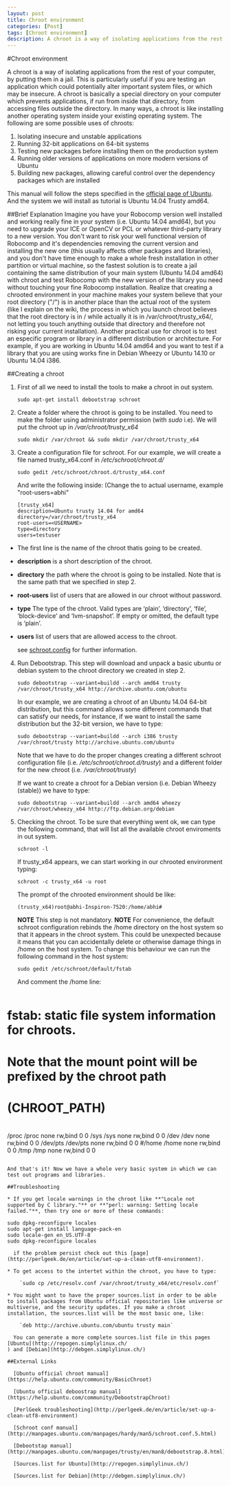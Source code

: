 ```yaml
---
layout: post
title: Chroot environment
categories: [Post]
tags: [Chroot environment]
description: A chroot is a way of isolating applications from the rest of your computer, by putting them in a jail. This is particularly useful if you are testing an application which could potentially alter important system files, or which may be insecure....
---
```


#Chroot environment

A chroot is a way of isolating applications from the rest of your computer, by putting them in a jail. This is particularly useful if you are testing an application which could potentially alter important system files, or which may be insecure.
A chroot is basically a special directory on your computer which prevents applications, if run from inside that directory, from accessing files outside the directory. In many ways, a chroot is like installing another operating system inside your existing operating system. 
The following are some possible uses of chroots:

1. Isolating insecure and unstable applications
2. Running 32-bit applications on 64-bit systems
3. Testing new packages before installing them on the production system
4. Running older versions of applications on more modern versions of Ubuntu
5. Building new packages, allowing careful control over the dependency packages which are installed 

This manual will follow the steps specified in the [official page of Ubuntu](https://help.ubuntu.com/community/BasicChroot). And the system we will install as tutorial is Ubuntu 14.04 Trusty amd64.

##Brief Explanation
Imagine you have your Robocomp version well installed and working really fine in your system (i.e. Ubuntu 14.04 amd64), but you need to upgrade your ICE or OpenCV or PCL or whatever third-party library to a new version. You don't want to risk your well functional version of Robocomp and it's dependencies removing the current version and installing the new one (this usually affects other packages and libraries), and you don't have time enough to make a whole fresh installation in other partition or virtual machine, so the fastest solution is to create a jail containing the same distribution of your main system (Ubuntu 14.04 amd64) with chroot and test Robocomp with the new version of the library you need without touching your fine Robocomp installation.
Realize that creating a chrooted environment in your machine makes your system believe that your root directory ("/") is in another place than the actual root of the system (like I explain on the wiki, the process in which you launch chroot believes that the root directory is in / while actually it is in /var/chroot/trusty_x64/, not letting you touch anything outside that directory and therefore not risking your current installation).
Another practical use for chroot is to test an especific program or library in a different distribution or architecture. For example, if you are working in Ubuntu 14.04 amd64 and you want to test if a library that you are using works fine in Debian Wheezy or Ubuntu 14.10 or Ubuntu 14.04 i386.

##Creating a chroot

1. First of all we need to install the tools to make a chroot in out system.

    `sudo apt-get install debootstrap schroot`

2. Create a folder where the chroot is going to be installed. You need to make the folder using administrator permission (with _sudo_ i.e). We will put the chroot up in _/var/chroot/trusty_x64_

    `sudo mkdir /var/chroot && sudo mkdir /var/chroot/trusty_x64`

3. Create a configuration file for schroot. For our example, we will create a file named trusty_x64.conf in _/etc/schroot/chroot.d/_

    `sudo gedit /etc/schroot/chroot.d/trusty_x64.conf`

    And write the following inside: (Change the <USERNAME> to actual username, example "root-users=abhi"

    ```
    [trusty_x64]
    description=Ubuntu trusty 14.04 for amd64
    directory=/var/chroot/trusty_x64
    root-users=<USERNAME>
    type=directory
    users=testuser
    ```
  - The first line is the name of the chroot thatis going to be created.
  - **description** is a short description of the chroot.
  - **directory** the path where the chroot is going to be installed. Note that is the same path that we specified in step 2.
  - **root-users** list of users that are allowed in our chroot without password.
  - **type**  The type of the chroot. Valid types are ‘plain’, ‘directory’, ‘file’, ‘block-device’ and ‘lvm-snapshot’. If empty or omitted, the default type is ‘plain’.
  - **users** list of users that are allowed access to the chroot.


    see [schroot.config](http://manpages.ubuntu.com/manpages/hardy/man5/schroot.conf.5.html) for further information.

4. Run Debootstrap. This step will download and unpack a basic ubuntu or debian system to the chroot directory we created in step 2.

    `sudo debootstrap --variant=buildd --arch amd64 trusty /var/chroot/trusty_x64 http://archive.ubuntu.com/ubuntu`

    In our example, we are creating a chroot of an Ubuntu 14.04 64-bit distribution, but this command allows some different commands that can satisfy our needs, for instance, if we want to install the same distribution but the 32-bit version, we have to type:

    `sudo debootstrap --variant=buildd --arch i386 trusty /var/chroot/trusty http://archive.ubuntu.com/ubuntu`

    Note that we have to do the proper changes creating a different schroot configuration file (i.e. _/etc/schroot/chroot.d/trusty_) and a different folder for the new chroot (i.e. _/var/chroot/trusty_)

    If we want to create a chroot for a Debian version (i.e. Debian Wheezy (stable)) we have to type:

    `sudo debootstrap --variant=buildd --arch amd64 wheezy /var/chroot/wheezy_x64 http://ftp.debian.org/debian`

5. Checking the chroot. To be sure that everything went ok, we can type the following command, that will list all the available chroot enviroments in out system.

    `schroot -l`

    If trusty_x64 appears, we can start working in our chrooted environment typing:

    `schroot -c trusty_x64 -u root`

    The prompt of the chrooted environment should be like:

    `(trusty_x64)root@abhi-Inspiron-7520:/home/abhi#`

    **NOTE** This step is not mandatory.
    **NOTE** For convenience, the default schroot configuration rebinds the /home directory on the host system so that it appears in the chroot system. This could be unexpected because it means that you can accidentally delete or otherwise damage things in /home on the host system. To change this behaviour we can run the following command in the host system:
    
    `sudo gedit /etc/schroot/default/fstab`

    And comment the /home line:

    ```
# fstab: static file system information for chroots.
# Note that the mount point will be prefixed by the chroot path
# (CHROOT_PATH)
#
# <file system> <mount point>   <type>  <options>       <dump>  <pass>
/proc           /proc           none    rw,bind        0       0
/sys            /sys            none    rw,bind        0       0
/dev            /dev            none    rw,bind         0       0
/dev/pts        /dev/pts        none    rw,bind         0       0
#/home          /home           none    rw,bind         0       0
/tmp            /tmp            none    rw,bind         0       0
```

And that's it! Now we have a whole very basic system in which we can test out programs and libraries. 

##Troubleshooting

* If you get locale warnings in the chroot like **"Locale not supported by C library."** or **"perl: warning: Setting locale failed."**, then try one or more of these commands:

```
    sudo dpkg-reconfigure locales
    sudo apt-get install language-pack-en
    sudo locale-gen en_US.UTF-8
    sudo dpkg-reconfigure locales
```
  if the problem persist check out this [page](http://perlgeek.de/en/article/set-up-a-clean-utf8-environment).

* To get access to the intertet within the chroot, you have to type:

    `sudo cp /etc/resolv.conf /var/chroot/trusty_x64/etc/resolv.conf`

* You might want to have the proper sources.list in order to be able to install packages from Ubuntu official repositories like universe or multiverse, and the security updates. If you make a chroot installation, the sources.list will be the most basic one, like:

    `deb http://archive.ubuntu.com/ubuntu trusty main`

  You can generate a more complete sources.list file in this pages [Ubuntu](http://repogen.simplylinux.ch/
) and [Debian](http://debgen.simplylinux.ch/)

##External Links

  [Ubuntu official chroot manual](https://help.ubuntu.com/community/BasicChroot)

  [Ubuntu official deboostrap manual](https://help.ubuntu.com/community/DebootstrapChroot)

  [PerlGeek troubleshooting](http://perlgeek.de/en/article/set-up-a-clean-utf8-environment)

  [Schroot conf manual](http://manpages.ubuntu.com/manpages/hardy/man5/schroot.conf.5.html)

  [Debootstap manual](http://manpages.ubuntu.com/manpages/trusty/en/man8/debootstrap.8.html)

  [Sources.list for Ubuntu](http://repogen.simplylinux.ch/)

  [Sources.list for Debian](http://debgen.simplylinux.ch/)


